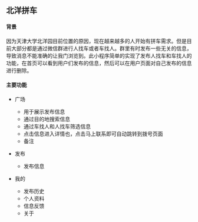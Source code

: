 ## 北洋拼车

#### 背景
因为天津大学北洋园目前位置的原因，现在越来越多的人开始有拼车需求。但是目前大部分都是通过微信群进行人找车或者车找人。群里有时发布一些无关的信息，导致消息不能准确的让我门浏览到。此小程序简单的实现了发布人找车和车找人的功能，在首页可以看到用户们发布的信息，然后可以在用户页面对自己发布的信息进行删除。
#### 主要功能
- 广场
	- 用于展示发布信息
	- 通过目的地搜索信息
	- 通过车找人和人找车筛选信息
	- 点击信息进入详情也，点击马上联系即可自动跳转到拨号页面
	- 备注
- 发布
	- 发布信息
	
- 我的
	- 发布历史
	- 个人资料
	- 信息反馈
	- 关于
